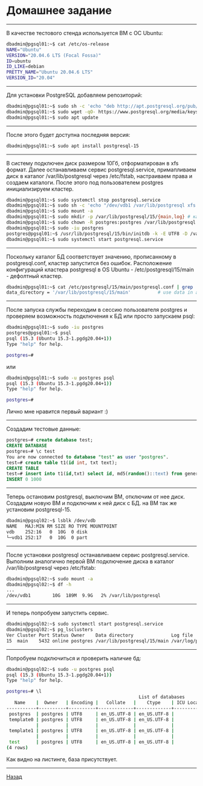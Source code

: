# Домашнее задание

***
В качестве тестового стенда используется ВМ с ОС Ubuntu:

```bash
dbadmin@pgsql01:~$ cat /etc/os-release
NAME="Ubuntu"
VERSION="20.04.6 LTS (Focal Fossa)"
ID=ubuntu
ID_LIKE=debian
PRETTY_NAME="Ubuntu 20.04.6 LTS"
VERSION_ID="20.04"
```

***
Для установки PostgreSQL добавляем репозиторий:

```bash
dbadmin@pgsql01:~$ sudo sh -c 'echo "deb http://apt.postgresql.org/pub/repos/apt $(lsb_release -cs)-pgdg main" > /etc/apt/sources.list.d/pgdg.list'
dbadmin@pgsql01:~$ sudo wget -qO- https://www.postgresql.org/media/keys/ACCC4CF8.asc | sudo tee /etc/apt/trusted.gpg.d/pgdg.asc &>/dev/null 
dbadmin@pgsql01:~$ sudo apt update
```

***
После этого будет доступна последняя версия:

```bash
dbadmin@pgsql01:~$ sudo apt install postgresql-15
```
***

В систему подключен диск размером 10Гб, отформатирован в xfs формат. 
Далее останавливаем сервис postgresql.service, примапливаем диск в каталог /var/lib/postgresql через /etc/fstab, настраиваем права и создаем каталоги. После этого под пользователем postgres инициализируем кластер. 

```bash
dbadmin@pgsql01:~$ sudo systemctl stop postgresql.service
dbadmin@pgsql01:~$ sudo sh -c 'echo "/dev/vdb1 /var/lib/postgresql xfs noatime,nodiratime,noexec 0 0" >> /etc/fstab'
dbadmin@pgsql01:~$ sudo mount -a
dbadmin@pgsql01:~$ sudo mkdir -p /var/lib/postgresql/15/{main,log} # каталог под бд и логи, будут настроены дополнительно
dbadmin@pgsql01:~$ sudo chown -R postgres:postgres /var/lib/postgresql
dbadmin@pgsql01:~$ sudo -iu postgres
postgres@pgsql01:~$ /usr/lib/postgresql/15/bin/initdb -k -E UTF8 -D /var/lib/postgresql/15/main
dbadmin@pgsql01:~$ sudo systemctl start postgresql.service
```
***

Поскольку каталог БД соответствует значению, прописанному в postgresql.conf, кластер запустится без ошибок. Расположение конфигураций кластера postgresql в OS Ubuntu - /etc/postgresql/15/main - дефолтный кластер.

```bash
dbadmin@pgsql01:~$ cat /etc/postgresql/15/main/postgresql.conf | grep 'data_dir'
data_directory = '/var/lib/postgresql/15/main'          # use data in another directory
```
***

После запуска службы переходим в сессию пользователя postgres и проверяем возможность подключения к БД или просто запускаем psql:

```bash
dbadmin@pgsql01:~$ sudo -iu postgres
postgres@pgsql01:~$ psql
psql (15.3 (Ubuntu 15.3-1.pgdg20.04+1))
Type "help" for help.

postgres=#
```

или 

```bash
dbadmin@pgsql01:~$ sudo -u postgres psql
psql (15.3 (Ubuntu 15.3-1.pgdg20.04+1))
Type "help" for help.

postgres=#
```

Лично мне нравится первый вариант :)
***

Создадим тестовые данные:

```sql
postgres=# create database test;
CREATE DATABASE
postgres=# \c test
You are now connected to database "test" as user "postgres".
test=# create table t1(id int, txt text);
CREATE TABLE
test=# insert into t1(id,txt) select id, md5(random()::text) from generate_series(1,1000) id;
INSERT 0 1000
```
***

Теперь остановим postgresql, выключим ВМ, отключим от нее диск.
Создадим новую ВМ и подключим к ней диск с БД.
на ВМ так же установим postgresql-15.

```bash
dbadmin@pgsql02:~$ lsblk /dev/vdb
NAME   MAJ:MIN RM SIZE RO TYPE MOUNTPOINT
vdb    252:16   0  10G  0 disk
└─vdb1 252:17   0  10G  0 part
```
***

После установки postgresql останавливаем сервис postgresql.service.
Выполним аналогично первой ВМ подключение диска в каталог /var/lib/postgresql через /etc/fstab:

```bash
dbadmin@pgsql02:~$ sudo mount -a
dbadmin@pgsql02:~$ df -h
...
/dev/vdb1        10G  189M  9.9G   2% /var/lib/postgresql
```
***

И теперь попробуем запустить сервис.

```bash
dbadmin@pgsql02:~$ sudo systemctl start postgresql.service
dbadmin@pgsql02:~$ pg_lsclusters
Ver Cluster Port Status Owner    Data directory              Log file
15  main    5432 online postgres /var/lib/postgresql/15/main /var/log/postgresql/postgresql-15-main.log
```
***

Попробуем подключиться и проверить наличие бд:

```bash
dbadmin@pgsql02:~$ sudo -u postgres psql
psql (15.3 (Ubuntu 15.3-1.pgdg20.04+1))
Type "help" for help.

postgres=# \l
                                                 List of databases
   Name    |  Owner   | Encoding |   Collate   |    Ctype    | ICU Locale | Locale Provider |   Access privileges
-----------+----------+----------+-------------+-------------+------------+-----------------+-----------------------
 postgres  | postgres | UTF8     | en_US.UTF-8 | en_US.UTF-8 |            | libc            |
 template0 | postgres | UTF8     | en_US.UTF-8 | en_US.UTF-8 |            | libc            | =c/postgres          +
           |          |          |             |             |            |                 | postgres=CTc/postgres
 template1 | postgres | UTF8     | en_US.UTF-8 | en_US.UTF-8 |            | libc            | =c/postgres          +
           |          |          |             |             |            |                 | postgres=CTc/postgres
 test      | postgres | UTF8     | en_US.UTF-8 | en_US.UTF-8 |            | libc            |
(4 rows)
```

Как видно на листинге, база присутствует.

***

[Назад](../README.md)